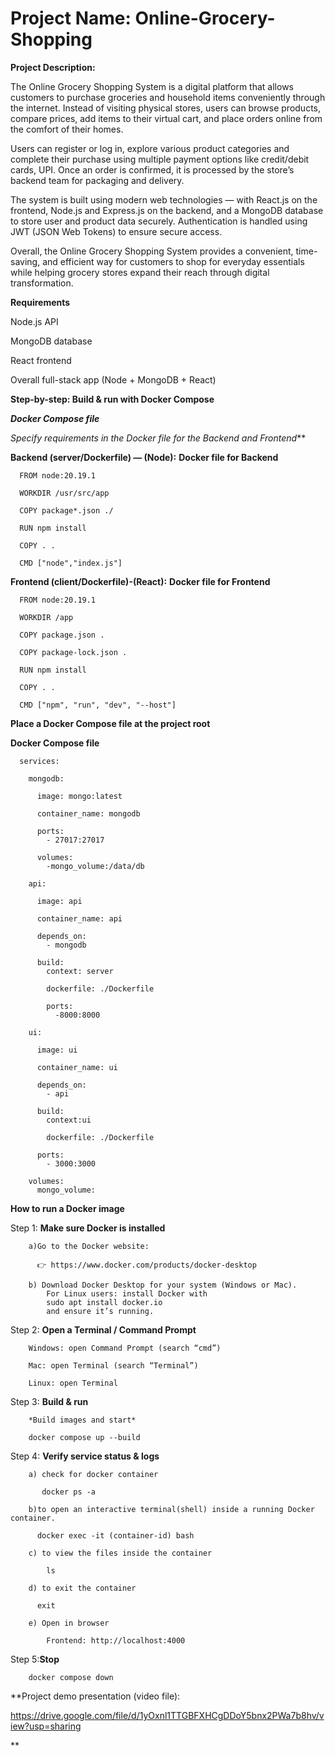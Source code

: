 # Project Name: Online-Grocery-Shopping
**Project Description:**

The Online Grocery Shopping System is a digital platform that allows customers to purchase groceries and household items conveniently through the internet. Instead of visiting physical stores, users can browse products, compare prices, add items to their virtual cart, and place orders online from the comfort of their homes.

Users can register or log in, explore various product categories and complete their purchase using multiple payment options like credit/debit cards, UPI. Once an order is confirmed, it is processed by the store’s backend team for packaging and delivery.

The system is built using modern web technologies — with React.js on the frontend, Node.js and Express.js on the backend, and a MongoDB database to store user and product data securely. Authentication is handled using JWT (JSON Web Tokens) to ensure secure access.

Overall, the Online Grocery Shopping System provides a convenient, time-saving, and efficient way for customers to shop for everyday essentials while helping grocery stores expand their reach through digital transformation.

**Requirements**

  Node.js API

  MongoDB database

  React frontend

Overall full-stack app (Node + MongoDB + React)


**Step-by-step: Build & run with Docker Compose**
  
  ***Docker Compose file***
    
  *Specify requirements in the Docker file for the Backend and Frontend***
    
  **Backend (server/Dockerfile) — (Node):** **Docker file for Backend**

      FROM node:20.19.1
      
      WORKDIR /usr/src/app
      
      COPY package*.json ./
      
      RUN npm install
      
      COPY . .
      
      CMD ["node","index.js"]


**Frontend (client/Dockerfile)-(React):** **Docker file for Frontend**

      FROM node:20.19.1
      
      WORKDIR /app
      
      COPY package.json .
      
      COPY package-lock.json .
      
      RUN npm install
      
      COPY . .
      
      CMD ["npm", "run", "dev", "--host"]

**Place a Docker Compose file at the project root**

**Docker Compose file**

      services: 
      
        mongodb:
        
          image: mongo:latest
          
          container_name: mongodb
          
          ports:
            - 27017:27017
            
          volumes:
            -mongo_volume:/data/db
      
        api:
        
          image: api
          
          container_name: api
          
          depends_on:
            - mongodb
            
          build:
            context: server
            
            dockerfile: ./Dockerfile
            
            ports:
              -8000:8000
        
        ui:
        
          image: ui
          
          container_name: ui
          
          depends_on:
            - api
            
          build:
            context:ui
            
            dockerfile: ./Dockerfile
            
          ports:
            - 3000:3000
      
        volumes:
          mongo_volume:
  

**How to run a Docker image**

Step 1: **Make sure Docker is installed**

        a)Go to the Docker website:
        
          👉 https://www.docker.com/products/docker-desktop

        b) Download Docker Desktop for your system (Windows or Mac).
            For Linux users: install Docker with 
            sudo apt install docker.io 
            and ensure it’s running.        
            
Step 2: **Open a Terminal / Command Prompt**

        Windows: open Command Prompt (search “cmd”)
        
        Mac: open Terminal (search “Terminal”)
        
        Linux: open Terminal
        
Step 3: **Build & run**

        *Build images and start*
        
        docker compose up --build    

Step 4: **Verify service status & logs**

        a) check for docker container
        
           docker ps -a
        
        b)to open an interactive terminal(shell) inside a running Docker container.
        
          docker exec -it (container-id) bash
          
        c) to view the files inside the container
        
            ls
            
        d) to exit the container
        
          exit
          
        e) Open in browser 
        
            Frontend: http://localhost:4000

Step 5:**Stop**

        docker compose down

**Project demo presentation (video file):

https://drive.google.com/file/d/1yOxnl1TTGBFXHCgDDoY5bnx2PWa7b8hv/view?usp=sharing

**


